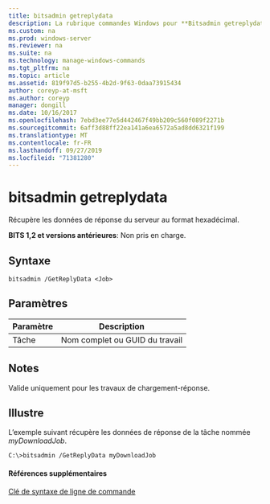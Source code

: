 ```yaml
---
title: bitsadmin getreplydata
description: La rubrique commandes Windows pour **Bitsadmin getreplydata** -récupère les données de réponse du serveur au format hexadécimal.
ms.custom: na
ms.prod: windows-server
ms.reviewer: na
ms.suite: na
ms.technology: manage-windows-commands
ms.tgt_pltfrm: na
ms.topic: article
ms.assetid: 819f97d5-b255-4b2d-9f63-0daa73915434
author: coreyp-at-msft
ms.author: coreyp
manager: dongill
ms.date: 10/16/2017
ms.openlocfilehash: 7ebd3ee77e5d442467f49bb209c560f089f2271b
ms.sourcegitcommit: 6aff3d88ff22ea141a6ea6572a5ad8dd6321f199
ms.translationtype: MT
ms.contentlocale: fr-FR
ms.lasthandoff: 09/27/2019
ms.locfileid: "71381280"
---
```

# <a name="bitsadmin-getreplydata"></a>bitsadmin getreplydata

Récupère les données de réponse du serveur au format hexadécimal.

**BITS 1,2 et versions antérieures**: Non pris en charge.

## <a name="syntax"></a>Syntaxe

```
bitsadmin /GetReplyData <Job>
```

## <a name="parameters"></a>Paramètres

|Paramètre|Description|
|---------|-----------|
|Tâche|Nom complet ou GUID du travail|

## <a name="remarks"></a>Notes

Valide uniquement pour les travaux de chargement-réponse.

## <a name="BKMK_examples"></a>Illustre

L’exemple suivant récupère les données de réponse de la tâche nommée *myDownloadJob*.
```
C:\>bitsadmin /GetReplyData myDownloadJob
```

#### <a name="additional-references"></a>Références supplémentaires

[Clé de syntaxe de ligne de commande](command-line-syntax-key.md)